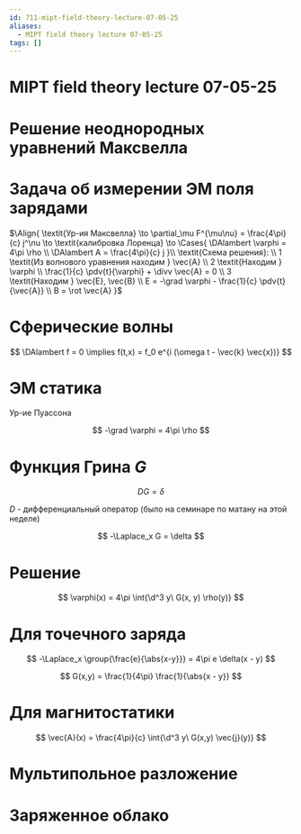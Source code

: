 ```yaml
---
id: 711-mipt-field-theory-lecture-07-05-25
aliases:
  - MIPT field theory lecture 07-05-25
tags: []
---
```


# MIPT field theory lecture 07-05-25

# Решение неоднородных уравнений Максвелла

# Задача об измерении ЭМ поля зарядами

$\Align{
\textit{Ур-ия Максвелла}
\to
\partial_\mu F^{\mu\nu} = \frac{4\pi}{c} j^\nu
\to \textit{калибровка Лоренца} \to
\Cases{
\DAlambert \varphi = 4\pi \rho \\
\DAlambert A = \frac{4\pi}{c} j
}\\
\textit{Схема решения}: \\
1 \textit{Из волнового уравнения находим } \vec{A} \\
2 \textit{Находим } \varphi \\
\frac{1}{c} \pdv{t}{\varphi} + \divv \vec{A} = 0 \\
3 \textit{Находим } \vec{E}, \vec{B} \\
E = -\grad \varphi - \frac{1}{c} \pdv{t}{\vec{A}} \\
B = \rot \vec{A}
}$

# Сферические волны

$$
\DAlambert f = 0 \implies f(t,x) = f_0 e^{i (\omega t - \vec{k} \vec{x})}
$$

# ЭМ статика

Ур-ие Пуассона

$$
-\grad \varphi = 4\pi \rho
$$

# Функция Грина $G$

$$
D G = \delta
$$

$D$ - дифференциальный оператор
(было на семинаре по матану на этой неделе)

$$
-\Laplace_x G = \delta
$$

# Решение

$$
\varphi(x) = 4\pi \int{\d^3 y\ G(x, y) \rho(y)}
$$

# Для точечного заряда

$$
-\Laplace_x \group{\frac{e}{\abs{x-y}}} = 4\pi e \delta(x - y)
$$

$$
G(x,y) = \frac{1}{4\pi} \frac{1}{\abs{x - y}}
$$

# Для магнитостатики

$$
\vec{A}(x) = \frac{4\pi}{c} \int{\d^3 y\ G(x,y) \vec{j}(y)}
$$

# Мультипольное разложение

# Заряженное облако

